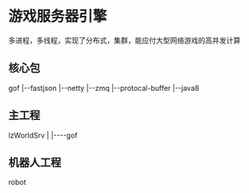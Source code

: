 # 游戏服务器引擎

多进程，多线程，实现了分布式，集群，能应付大型网络游戏的高并发计算
## 核心包
  gof
   |--fastjson
   |--netty
   |--zmq
   |--protocal-buffer
   |--java8
## 主工程
 lzWorldSrv
  |
  |----gof
 
## 机器人工程
  robot
  
  
  
